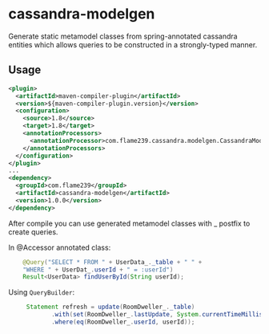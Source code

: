 # cassandra-modelgen
Generate static metamodel classes from spring-annotated cassandra entities which allows queries to be
        constructed in a strongly-typed manner.

## Usage
```xml
<plugin>
  <artifactId>maven-compiler-plugin</artifactId>
  <version>${maven-compiler-plugin.version}</version>
  <configuration>
    <source>1.8</source>
    <target>1.8</target>
    <annotationProcessors>
      <annotationProcessor>com.flame239.cassandra.modelgen.CassandraModelProcessor</annotationProcessor>
    </annotationProcessors>
  </configuration>
</plugin>
...
<dependency>
  <groupId>com.flame239</groupId>
  <artifactId>cassandra-modelgen</artifactId>
  <version>1.0.0</version>
</dependency>

```

After compile you can use generated metamodel classes with _ postfix to create queries.

In @Accessor annotated class:
```java
    @Query("SELECT * FROM " + UserData_._table + " " +
    "WHERE " + UserDat_.userId + " = :userId")
    Result<UserData> findUserById(String userId);
```

Using `QueryBuilder`:
```java
     Statement refresh = update(RoomDweller_._table)
            .with(set(RoomDweller_.lastUpdate, System.currentTimeMillis()))
            .where(eq(RoomDweller_.userId, userId));
```

